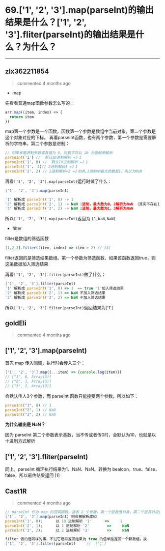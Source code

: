 
 # 69.['1', '2', '3'].map(parseInt)的输出结果是什么？['1', '2', '3'].fliter(parseInt)的输出结果是什么？为什么？ 
  
 ***
## zlx362211854 
 > commented 4 months ago 

* map

先看看普通map函数参数怎么写的：

```javascript
arr.map((item, index) => {
  return item
})

```
map第一个参数是一个函数，函数第一个参数是数组中当前对象，第二个参数是这个对象对应的下标。
再看parseInt函数，也有两个参数，第一个参数是需要解析的字符串，第二个参数是进制：

```javascript
// 如果省略进制参数或其值为 0，则数字将以 10 为基础来解析
parseInt('1') //  默认10进制解析 =》1
parseInt('1', 0) //  默认10进制解析 =》1
parseInt('1'， 2)// 2进制解析1 =》1
parseInt('2', 2) // 2进制解析=2 =》NaN,2进制中最大的数是1，所以为NaN

```
再看`['1', '2', '3'].map(parseInt)`运行时做了什么：

```javascript
['1', '2', '3'].map(parseInt)

'1' 解析成 parseInt('1', 0) -> 1
'2' 解析成 parseInt('2', 1) -> NaN 1进制，最大数为0，2解析为NaN （其实不存在1进制）
'3' 解析成 parseInt('3', 2) -> NaN 2进制，最大数为1，3解析为NaN

```
所以`['1', '2', '3'].map(parseInt)`返回为 `[1,NaN,NaN]`
* filter

filter是数组的筛选函数

```javascript
[1,2,3].filter((item, index) => item > 2) // [3]

```

filter返回的是筛选结果数组。第一个参数为筛选函数，如果该函数返回true，则这条数据加入筛选结果

再看`['1', '2', '3'].filter(parseInt)`做了什么：


```javascript
['1', '2', '3'].filter(parseInt)
'1' 解析成 parseInt('1', 0) => 1  == true '1'加入筛选结果
'2' 解析成 parseInt('2', 1) => NaN 不加入筛选结果
'3' 解析成 parseInt('3', 2) => NaN 不加入筛选结果

```
所以`['1', '2', '3'].filter(parseInt)`返回结果为['1']

## goldEli 
 > commented 4 months ago 

## ['1', '2', '3'].map(parseInt)

首先 map 传入回调，执行时会传入三个：


```javascript
['1', '2', '3'].map((...item) => {console.log(item)})
// ["1", 0, Array(3)]
// ["2", 1, Array(3)]
// ["3", 2, Array(3)]

```

会默认传人3个参数，而 parseInt 函数只能接受两个参数，所以如下：


```javascript
parseInt("1", 0) // 1
parseInt("2", 1) // NaN
parseInt("3", 2) // NaN

```

**为什么输出是 NaN？**
 
因为 parseInt 第二个参数表示基数，当不传或者传0时，会默认为10，也就是以十进制方式解析

## ['1', '2', '3'].fliter(parseInt)

同上，parseInt 循环执行结果为1、NaN、NaN。转换为 bealoon，true、false、false，所以最终结果返回 [1]
## Cast1R 
 > commented 4 months ago 


```javascript
// parseInt 作为 map 的回调函数，接收 2 个参数，第一个是数值自身，第二个是其对应的索引
['1', '2', '3'].map(parseInt) 则会被解析成如
parseInt('1', 0);      以 10 进制解析 '1'      =>     1
parseInt('2', 1);      以 1 进制解析 '2'        =>     NaN
parseInt('3', 2);      以 2 进制解析 '3'        =>     NaN

filter 做的是同样的事，不过它是将返回结果为 true 的值单独返回一个新数组，故
['1', '2', '3'].filter(parseInt)     //  ['1']

```